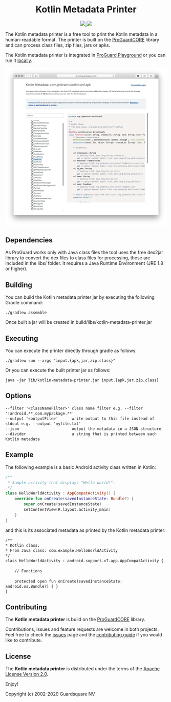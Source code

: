 <h1 align="center">Kotlin Metadata Printer</h1>

<!-- Badges -->
<p align="center">
  <!-- CI -->
  <!--a href="https://github.com/Guardsquare/kotlin-metadata-printer/actions?query=workflow%3A%22Continuous+Integration%22">
    <img src="https://github.com/Guardsquare/kotlin-metadata-printer/workflows/Continuous%20Integration/badge.svg?branch=github-workflow">
  </a-->

  <!-- Github version -->
  <!--a href="releases">
    <img src="https://img.shields.io/github/v/release/guardsquare/kotlin-metadata-printer">
  </a-->

  <!-- Maven -->
  <!--a href="https://search.maven.org/search?q=g:com.guardsquare">
    <img src="https://img.shields.io/maven-central/v/com.guardsquare/kotlin-metadata-printer">
  </a-->

  <!-- License -->
  <a href="LICENSE">
    <img src="https://img.shields.io/github/license/guardsquare/kotlin-metadata-printer">
  </a>

  <!-- Twitter -->
  <a href="https://twitter.com/Guardsquare">
    <img src="https://img.shields.io/twitter/follow/guardsquare?style=social">
  </a>
</p>

The Kotlin metadata printer is a free tool to print the Kotlin metadata in
a human-readable format. The printer is built on the
[ProGuardCORE](https://github.com/Guardsquare/proguard-core) library and can
process class files, zip files, jars or apks.

The Kotlin metadata printer is integrated in [ProGuard Playground](https://playground.proguard.com/) or you can run it [locally](#executing).

<a href="https://tools.guardsquare.com/kotlin-metadata-printer/">
  <img src="./screenshot.png" alt="demo of printer GUI"/>
</a>

## Dependencies

As ProGuard works only with Java class files the tool uses the free dex2jar library to convert the dex files to
class files for processing, these are included in the libs/ folder. It requires a Java Runtime Environment (JRE 1.8 or higher).

## Building

You can build the Kotlin metadata printer jar by executing the following Gradle command:

    ./gradlew assemble

Once built a jar will be created in build/libs/kotlin-metadata-printer.jar

## Executing

You can execute the printer directly through gradle as follows:

    ./gradlew run --args "input.{apk,jar,zip,class}"

Or you can execute the built printer jar as follows:

    java -jar lib/kotlin-metadata-printer.jar input.{apk,jar,zip,class}

## Options

    --filter '<classNameFilter>' class name filter e.g. --filter '!android.**,com.mypackage.**'
    --output '<outputFile>'      write output to this file instead of stdout e.g. --output 'myfile.txt'
    --json                       output the metadata in a JSON structure
    --divider                    a string that is printed between each Kotlin metadata

## Example

The following example is a basic Android activity class written in Kotlin:

```kotlin
/**
 * Sample activity that displays "Hello world!".
 */
class HelloWorldActivity : AppCompatActivity() {
    override fun onCreate(savedInstanceState: Bundle?) {
        super.onCreate(savedInstanceState)
        setContentView(R.layout.activity_main)
    }
}
```

and this is its associated metadata as printed by the Kotlin metadata printer:

```
/**
* Kotlin class.
* From Java class: com.example.HelloWorldActivity
*/
class HelloWorldActivity : android.support.v7.app.AppCompatActivity {

    // Functions

    protected open fun onCreate(savedInstanceState: android.os.Bundle?) { }
}
```

## Contributing

The **Kotlin metadata printer** is build on the
[ProGuardCORE](https://github.com/Guardsquare/proguard-core) library.

Contributions, issues and feature requests are welcome in both projects.
Feel free to check the [issues](issues) page and the [contributing
guide](CONTRIBUTING.md) if you would like to contribute.

## License

The **Kotlin metadata printer** is distributed under the terms of
the [Apache License Version 2.0](LICENSE).

Enjoy!

Copyright (c) 2002-2020 Guardsquare NV

